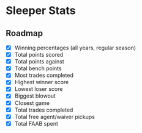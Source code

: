 # Sleeper Stats

## Roadmap

- [x] Winning percentages (all years, regular season)
- [x] Total points scored
- [x] Total points against
- [x] Total bench points
- [x] Most trades completed
- [x] Highest winner score
- [x] Lowest loser score
- [x] Biggest blowout
- [x] Closest game
- [x] Total trades completed
- [x] Total free agent/waiver pickups
- [x] Total FAAB spent
